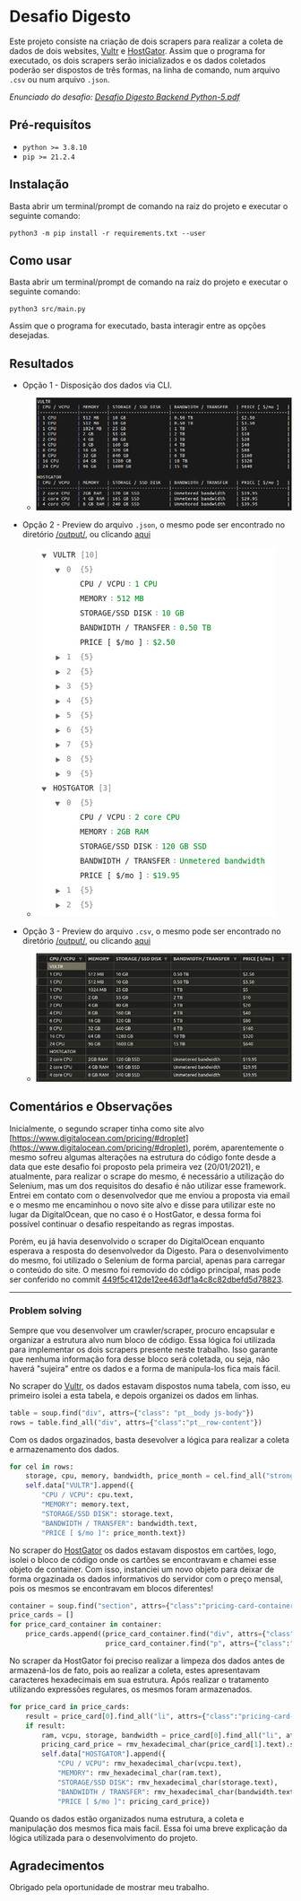 # Desafio Digesto

Este projeto consiste na criação de dois scrapers para realizar a coleta de dados de dois websites, [Vultr](https://www.vultr.com/products/cloud-compute/#pricing) e [HostGator](https://www.hostgator.com/vps-hosting). Assim que o programa for executado, os dois scrapers serão inicializados e os dados coletados poderão ser dispostos de três formas, na linha de comando, num arquivo `.csv` ou num arquivo `.json`.

*Enunciado do desafio: [Desafio Digesto Backend Python-5.pdf](./Desafio_Digesto_Backend_Python-5.pdf)*

## Pré-requisítos

* `python >= 3.8.10`
* `pip >= 21.2.4 `

## Instalação

Basta abrir um terminal/prompt de comando na raiz do projeto e executar o seguinte comando:

    python3 -m pip install -r requirements.txt --user

## Como usar

Basta abrir um terminal/prompt de comando na raiz do projeto e executar o seguinte comando:

    python3 src/main.py

Assim que o programa for executado, basta interagir entre as opções desejadas.

## Resultados

* Opção 1 - Disposição dos dados via CLI.
    * ![](img/cli_data.png)

* Opção 2 - Preview do arquivo `.json`, o mesmo pode ser encontrado no diretório [/output/](./output/), ou clicando [aqui](./output/data.json)    
    * ![](img/json_preview.png)

* Opção 3 - Preview do arquivo `.csv`, o mesmo pode ser encontrado no diretório [/output/](./output/), ou clicando [aqui](./output/data.csv)
    * ![](img/csv_preview.png)

## Comentários e Observações

Inicialmente, o segundo scraper tinha como site alvo [https://www.digitalocean.com/pricing/#droplet](https://www.digitalocean.com/pricing/#droplet), porém, aparentemente o mesmo sofreu algumas alterações na estrutura do código fonte desde a data que este desafio foi proposto pela primeira vez (20/01/2021), e atualmente, para realizar o scrape do mesmo, é necessário a utilização do Selenium, mas um dos requisitos do desafio é não utilizar esse framework. Entrei em contato com o desenvolvedor que me enviou a proposta via email e o mesmo me encaminhou o novo site alvo e disse para utilizar este no lugar da DigitalOcean, que no caso é o HostGator, e dessa forma foi possível continuar o desafio respeitando as regras impostas.

Porém, eu já havia desenvolvido o scraper do DigitalOcean enquanto esperava a resposta do desenvolvedor da Digesto. Para o desenvolvimento do mesmo, foi utilizado o Selenium de forma parcial, apenas para carregar o conteúdo do site. O mesmo foi removido do código principal, mas pode ser conferido no commit [449f5c412de12ee463df1a4c8c82dbefd5d78823](https://github.com/danbailo/digesto-challenge/commit/449f5c412de12ee463df1a4c8c82dbefd5d78823).

---

### Problem solving

Sempre que vou desenvolver um crawler/scraper, procuro encapsular e organizar a estrutura alvo num bloco de código. Essa lógica foi utilizada para implementar os dois scrapers presente neste trabalho. Isso garante que nenhuma informação fora desse bloco será coletada, ou seja, não haverá "sujeira" entre os dados e a forma de manipula-los fica mais fácil.

No scraper do [Vultr](https://www.vultr.com/products/cloud-compute/#pricing), os dados estavam dispostos numa tabela, com isso, eu primeiro isolei a esta tabela, e depois organizei os dados em linhas. 
```python
table = soup.find("div", attrs={"class": "pt__body js-body"})
rows = table.find_all("div", attrs={"class":"pt__row-content"})
```

Com os dados orgazinados, basta desevolver a lógica para realizar a coleta e armazenamento dos dados.
```python
for cel in rows:
    storage, cpu, memory, bandwidth, price_month = cel.find_all("strong")
    self.data["VULTR"].append({
        "CPU / VCPU": cpu.text, 
        "MEMORY": memory.text, 
        "STORAGE/SSD DISK": storage.text, 
        "BANDWIDTH / TRANSFER": bandwidth.text, 
        "PRICE [ $/mo ]": price_month.text})   
```


No scraper do [HostGator](https://www.hostgator.com/vps-hosting) os dados estavam dispostos em cartões, logo, isolei o bloco de código onde os cartões se encontravam e chamei esse objeto de container. Com isso, instanciei um novo objeto para deixar de forma orgazinada os dados informativos do servidor com o preço mensal, pois os mesmos se encontravam em blocos diferentes!
```python
container = soup.find("section", attrs={"class":"pricing-card-container false undefined", "class": "pricing-card-container"})
price_cards = []
for price_card_container in container:
    price_cards.append((price_card_container.find("div", attrs={"class": re.compile("(pricing-card)")}),
                        price_card_container.find("p", attrs={"class":"pricing-card-price"})))
```

No scraper da HostGator foi preciso realizar a limpeza dos dados antes de armazená-los de fato, pois ao realizar a coleta, estes apresentavam caracteres hexadecimais em sua estrutura. Após realizar o tratamento utilizando expressões regulares, os mesmos foram armazenados.
```python
for price_card in price_cards:
    result = price_card[0].find_all("li", attrs={"class":"pricing-card-list-items"})
    if result:
        ram, vcpu, storage, bandwidth = price_card[0].find_all("li", attrs={"class":"pricing-card-list-items"})
        pricing_card_price = rmv_hexadecimal_char(price_card[1].text).split("/")[0]
        self.data["HOSTGATOR"].append({
            "CPU / VCPU": rmv_hexadecimal_char(vcpu.text), 
            "MEMORY": rmv_hexadecimal_char(ram.text), 
            "STORAGE/SSD DISK": rmv_hexadecimal_char(storage.text), 
            "BANDWIDTH / TRANSFER": rmv_hexadecimal_char(bandwidth.text), 
            "PRICE [ $/mo ]": pricing_card_price})
```

Quando os dados estão organizados numa estrutura, a coleta e manipulação dos mesmos fica mais facil. 
Essa foi uma breve explicação da lógica utilizada para o desenvolvimento do projeto.

## Agradecimentos

Obrigado pela oportunidade de mostrar meu trabalho.